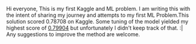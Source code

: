 
Hi everyone,
This is my first Kaggle and ML problem. I am writing this with the intent of sharing my journey and attempts to my first ML Problem.This solution scored 0.78708 on Kaggle. Some tuning of the model yielded my highest score of [0.79904](https://github.com/gagansh7171/ML-attempts/blob/master/Titanic/score.png) but unfortunately I didn't keep track of that. :| <br>
Any suggestions to improve the method are welcome.
